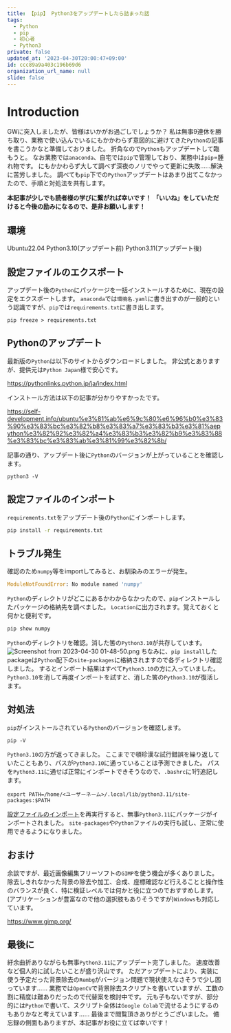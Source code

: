```yaml
---
title: 【pip】 Python3をアップデートしたら詰まった話
tags:
  - Python
  - pip
  - 初心者
  - Python3
private: false
updated_at: '2023-04-30T20:00:47+09:00'
id: ccc89a9a403c196b69d6
organization_url_name: null
slide: false
---
```

# Introduction
GWに突入しましたが、皆様はいかがお過ごしでしょうか？
私は無事9連休を勝ち取り、業務で使い込んでいるにもかかわらず意図的に避けてきた`Python`の記事を書こうかなと準備しておりました。
折角なので`Python`もアップデートして臨もうと。
なお業務では`anaconda`、自宅では`pip`で管理しており、業務中は`pip`=腫れ物です。
にもかかわらず大して調べず深夜のノリでやって更新に失敗......解決に苦労しました。
調べても`pip`下での`Python`アップデートはあまり出てこなかったので、手順と対処法を共有します。

__本記事が少しでも読者様の学びに繋がれば幸いです！__
__「いいね」をしていただけると今後の励みになるので、是非お願いします！__

## 環境
Ubuntu22.04
Python3.10(アップデート前)
Python3.11(アップデート後)

## 設定ファイルのエクスポート
アップデート後の`Python`にパッケージを一括インストールするために、現在の設定をエクスポートします。
`anaconda`では`環境名.yaml`に書き出すのが一般的という認識ですが、`pip`では`requirements.txt`に書き出します。
```bash:
pip freeze > requirements.txt
```

## Pythonのアップデート
最新版の`Python`は以下のサイトからダウンロードしました。
非公式とありますが、提供元は`Python Japan`様で安心です。

https://pythonlinks.python.jp/ja/index.html

インストール方法は以下の記事が分かりやすかったです。

https://self-development.info/ubuntu%e3%81%ab%e6%9c%80%e6%96%b0%e3%83%90%e3%83%bc%e3%82%b8%e3%83%a7%e3%83%b3%e3%81%aepython%e3%82%92%e3%82%a4%e3%83%b3%e3%82%b9%e3%83%88%e3%83%bc%e3%83%ab%e3%81%99%e3%82%8b/

記事の通り、アップデート後に`Python`のバージョンが上がっていることを確認します。
```bash:
python3 -V
```

## 設定ファイルのインポート
`requirements.txt`をアップデート後の`Python`にインポートします。

```bash
pip install -r requirements.txt
```

## トラブル発生

確認のため`numpy`等をimportしてみると、お馴染みのエラーが発生。

```python
ModuleNotFoundError: No module named 'numpy'
```

`Python`のディレクトリがどこにあるかわからなかったので、`pip`インストールしたパッケージの格納先を調べました。
`Location`に出力されます。覚えておくと何かと便利です。
```bash
pip show numpy
```

`Python`のディレクトリを確認。消した筈の`Python3.10`が共存しています。
![Screenshot from 2023-04-30 01-48-50.png](https://qiita-image-store.s3.ap-northeast-1.amazonaws.com/0/3292052/8a55e4f3-e029-403c-59e3-0e3c7122ac64.png)
ちなみに、`pip install`したpackageは`Python`配下の`site-packages`に格納されますので各ディレクトリ確認しました。
するとインポート結果はすべて`Python3.10`の方に入っていました。
`Python3.10`を消して再度インポートを試すと、消した筈の`Python3.10`が復活します。

## 対処法

`pip`がインストールされている`Python`のバージョンを確認します。
```bash:
pip -V
```
`Python3.10`の方が返ってきました。
ここまでで頓珍漢な試行錯誤を繰り返していたこともあり、パスが`Python3.10`に通っていることは予測できました。
パスを`Python3.11`に通せば正常にインポートできそうなので、`.bashrc`に1行追記します。
```bash:~/.bashrc
export PATH=/home/<ユーザーネーム>/.local/lib/python3.11/site-packages:$PATH
```
[設定ファイルのインポート](#設定ファイルのインポート)を再実行すると、無事`Python3.11`にパッケージがインポートされました。
`site-packages`や`Python`ファイルの実行も試し、正常に使用できるようになりました。

## おまけ
余談ですが、最近画像編集フリーソフトの`GIMP`を使う機会が多くありました。
除去しきれなかった背景の除去や加工、合成、座標確認など行えることと操作性のバランスが良く、特に検証レベルでは何かと役に立つのでおすすめします。
(アプリケーションが豊富なので他の選択肢もありそうですが)`Windows`も対応しています。

https://www.gimp.org/

## 最後に
紆余曲折ありながらも無事`Python3.11`にアップデート完了しました。
速度改善など個人的に試したいことが盛り沢山です。
ただアップデートにより、実装に使う予定だった背景除去の`Rembg`がバージョン問題で現状使えなさそうで少し困っています......
業務では`OpenCV`で背景除去スクリプトを書いていますが、工数の割に精度は難ありだったので代替案を検討中です。
元も子もないですが、部分的には`Python`で書いて、スクリプト全体は`Google Colab`で流せるようにするのもありかなと考えています......
最後まで閲覧頂きありがとうございました。
備忘録の側面もありますが、本記事がお役に立てば幸いです！
